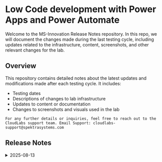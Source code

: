 # Low Code development with Power Apps and Power Automate

Welcome to the MS-Innovation Release Notes repository. In this repo, we will document the changes made during the last testing cycle, including updates related to the infrastructure, content, screenshots, and other relevant changes for the lab.

## Overview

This repository contains detailed notes about the latest updates and modifications made after each testing cycle. It includes:

- Testing dates
- Descriptions of changes to lab infrastructure
- Updates to content or documentation
- Changes to screenshots and visuals used in the lab

`For any further details or inquiries, feel free to reach out to the CloudLabs support team. Email Support: cloudlabs-support@spektrasystems.com`

## Release Notes
<details>
  <summary>2025-08-13</summary>

### Release Date: 2025-08-13

- **Testing Date:** 2025-08-13

## Infrastructure Changes
    
NA

## Content Changes
 
- Updated instructions to align with recent UI changes and improve clarity.

## Screenshot Updates

- Included multiple screenshots to enhance clarity.

## Testing Notes

- **Testing Date**: 2025-08-13
- **Tested Features**: Inline validations, latest UI changes, and complete functionality of the lab.
- **Test Validation Summary**: Validated the lab guide steps, updated the content to reflect the latest changes.
</details>
